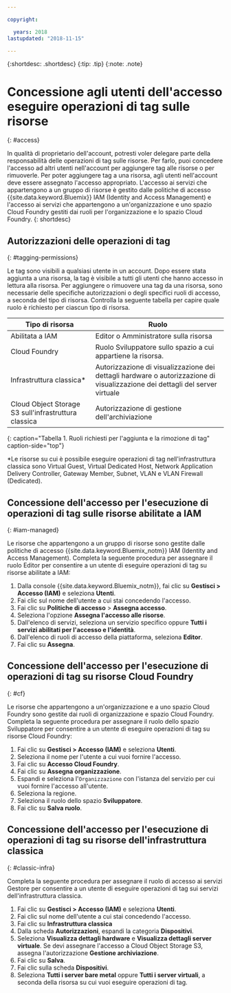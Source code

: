 ```yaml
---

copyright:

  years: 2018
lastupdated: "2018-11-15"

---
```


{:shortdesc: .shortdesc}
{:tip: .tip}
{:note: .note}


# Concessione agli utenti dell'accesso eseguire operazioni di tag sulle risorse	
{: #access}	
	
In qualità di proprietario dell'account, potresti voler delegare parte della responsabilità delle operazioni di tag sulle risorse. Per farlo, puoi concedere l'accesso ad altri utenti nell'account per aggiungere tag alle risorse o per rimuoverle. Per poter aggiungere tag a una risorsa, agli utenti nell'account deve essere assegnato l'accesso appropriato. L'accesso ai servizi che appartengono a un gruppo di risorse è gestito dalle politiche di accesso {{site.data.keyword.Bluemix}} IAM (Identity and Access Management) e l'accesso ai servizi che appartengono a un'organizzazione e uno spazio Cloud Foundry  gestiti dai ruoli per l'organizzazione e lo spazio Cloud Foundry.
{: shortdesc}

## Autorizzazioni delle operazioni di tag
{: #tagging-permissions}

Le tag sono visibili a qualsiasi utente in un account. Dopo essere stata aggiunta a una risorsa, la tag è visibile a tutti gli utenti che hanno accesso in lettura alla risorsa. Per aggiungere o rimuovere una tag da una risorsa, sono necessarie delle specifiche autorizzazioni o degli specifici ruoli di accesso, a seconda del tipo di risorsa. Controlla la seguente tabella per capire quale ruolo è richiesto per ciascun tipo di risorsa. 


| Tipo di risorsa | Ruolo |
|--------|---------------|
| Abilitata a IAM | Editor o Amministratore sulla risorsa | 
| Cloud Foundry | Ruolo Sviluppatore sullo spazio a cui appartiene la risorsa. | 
| Infrastruttura classica* | Autorizzazione di visualizzazione dei dettagli hardware o autorizzazione di visualizzazione dei dettagli del server virtuale |
| Cloud Object Storage S3 sull'infrastruttura classica | Autorizzazione di gestione dell'archiviazione |
{: caption="Tabella 1. Ruoli richiesti per l'aggiunta e la rimozione di tag" caption-side="top"}

*Le risorse su cui è possibile eseguire operazioni di tag nell'infrastruttura classica sono Virtual Guest, Virtual Dedicated Host, Network Application Delivery Controller, Gateway Member, Subnet, VLAN e VLAN Firewall (Dedicated).


## Concessione dell'accesso per l'esecuzione di operazioni di tag sulle risorse abilitate a IAM
{: #iam-managed}

Le risorse che appartengono a un gruppo di risorse sono gestite dalle politiche di accesso {{site.data.keyword.Bluemix_notm}} IAM (Identity and Access Management). Completa la seguente procedura per assegnare il ruolo Editor per consentire a un utente di eseguire operazioni di tag su risorse abilitate a IAM:

  1. Dalla console {{site.data.keyword.Bluemix_notm}}, fai clic su **Gestisci > Accesso (IAM)** e seleziona **Utenti**.
  2. Fai clic sul nome dell'utente a cui stai concedendo l'accesso. 
  3. Fai clic su **Politiche di accesso** > **Assegna accesso**.
  4. Seleziona l'opzione **Assegna l'accesso alle risorse**.
  5. Dall'elenco di servizi, seleziona un servizio specifico oppure **Tutti i servizi abilitati per l'accesso e l'identità**.
  6. Dall'elenco di ruoli di accesso della piattaforma, seleziona **Editor**. 
  7. Fai clic su **Assegna**.

## Concessione dell'accesso per l'esecuzione di operazioni di tag su risorse Cloud Foundry
{: #cf}

Le risorse che appartengono a un'organizzazione e a uno spazio Cloud Foundry sono gestite dai ruoli di organizzazione e spazio Cloud Foundry. Completa la seguente procedura per assegnare il ruolo dello spazio Sviluppatore per consentire a un utente di eseguire operazioni di tag su risorse Cloud Foundry:

 1. Fai clic su **Gestisci > Accesso (IAM)** e seleziona **Utenti**.
2. Seleziona il nome per l'utente a cui vuoi fornire l'accesso.
3. Fai clic su **Accesso Cloud Foundry**. 
4. Fai clic su **Assegna organizzazione**.
5. Espandi e seleziona l'`Organizzazione` con l'istanza del servizio per cui vuoi fornire l'accesso all'utente. 
6. Seleziona la regione. 
7. Seleziona il ruolo dello spazio **Sviluppatore**.
8. Fai clic su **Salva ruolo**.

## Concessione dell'accesso per l'esecuzione di operazioni di tag su risorse dell'infrastruttura classica
{: #classic-infra}

Completa la seguente procedura per assegnare il ruolo di accesso ai servizi Gestore per consentire a un utente di eseguire operazioni di tag sui servizi dell'infrastruttura classica.

  1. Fai clic su **Gestisci > Accesso (IAM)** e seleziona **Utenti**.
  2. Fai clic sul nome dell'utente a cui stai concedendo l'accesso.
  3. Fai clic su **Infrastruttura classica**
  4. Dalla scheda **Autorizzazioni**, espandi la categoria **Dispositivi**.
  5. Seleziona **Visualizza dettagli hardware** e **Visualizza dettagli server virtuale**. Se devi assegnare l'accesso a Cloud Object Storage S3, assegna l'autorizzazione **Gestione archiviazione**.
  6. Fai clic su **Salva**.
  7. Fai clic sulla scheda **Dispositivi**.
  8. Seleziona **Tutti i server bare metal** oppure **Tutti i server virtuali**, a seconda della risorsa su cui vuoi eseguire operazioni di tag.

